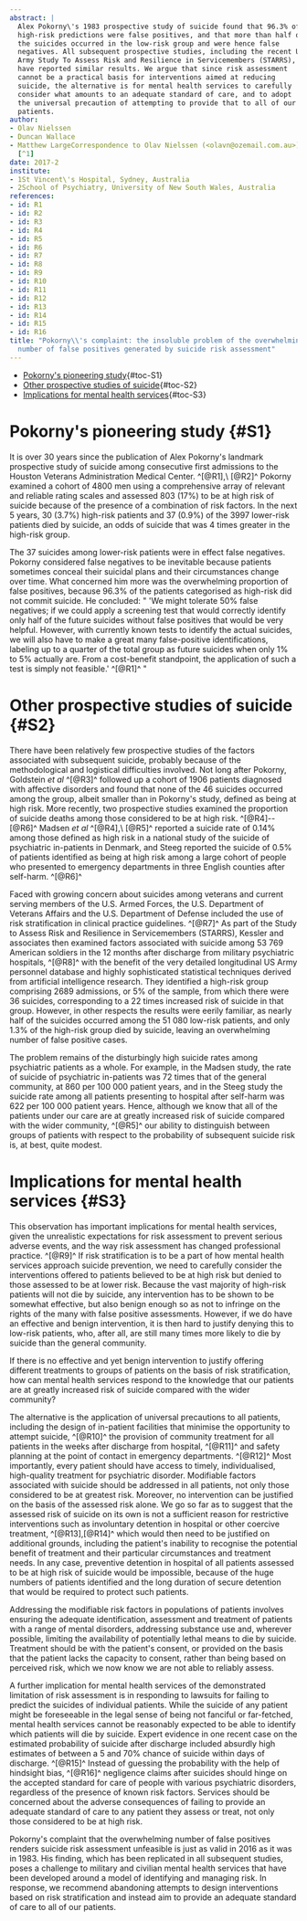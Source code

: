 ```yaml
---
abstract: |
  Alex Pokorny\'s 1983 prospective study of suicide found that 96.3% of
  high-risk predictions were false positives, and that more than half of
  the suicides occurred in the low-risk group and were hence false
  negatives. All subsequent prospective studies, including the recent US
  Army Study To Assess Risk and Resilience in Servicemembers (STARRS),
  have reported similar results. We argue that since risk assessment
  cannot be a practical basis for interventions aimed at reducing
  suicide, the alternative is for mental health services to carefully
  consider what amounts to an adequate standard of care, and to adopt
  the universal precaution of attempting to provide that to all of our
  patients.
author:
- Olav Nielssen
- Duncan Wallace
- Matthew LargeCorrespondence to Olav Nielssen (<olavn@ozemail.com.au>)
  [^1]
date: 2017-2
institute:
- 1St Vincent\'s Hospital, Sydney, Australia
- 2School of Psychiatry, University of New South Wales, Australia
references:
- id: R1
- id: R2
- id: R3
- id: R4
- id: R5
- id: R6
- id: R7
- id: R8
- id: R9
- id: R10
- id: R11
- id: R12
- id: R13
- id: R14
- id: R15
- id: R16
title: "Pokorny\\'s complaint: the insoluble problem of the overwhelming
  number of false positives generated by suicide risk assessment"
---
```


-   [Pokorny\'s pioneering study](#S1){#toc-S1}
-   [Other prospective studies of suicide](#S2){#toc-S2}
-   [Implications for mental health services](#S3){#toc-S3}

# Pokorny\'s pioneering study {#S1}

It is over 30 years since the publication of Alex Pokorny\'s landmark
prospective study of suicide among consecutive first admissions to the
Houston Veterans Administration Medical Center. ^[@R1],\ [@R2]^ Pokorny
examined a cohort of 4800 men using a comprehensive array of relevant
and reliable rating scales and assessed 803 (17%) to be at high risk of
suicide because of the presence of a combination of risk factors. In the
next 5 years, 30 (3.7%) high-risk patients and 37 (0.9%) of the 3997
lower-risk patients died by suicide, an odds of suicide that was 4 times
greater in the high-risk group.

The 37 suicides among lower-risk patients were in effect false
negatives. Pokorny considered false negatives to be inevitable because
patients sometimes conceal their suicidal plans and their circumstances
change over time. What concerned him more was the overwhelming
proportion of false positives, because 96.3% of the patients categorised
as high-risk did not commit suicide. He concluded: " 'We might tolerate
50% false negatives; if we could apply a screening test that would
correctly identify only half of the future suicides without false
positives that would be very helpful. However, with currently known
tests to identify the actual suicides, we will also have to make a great
many false-positive identifications, labeling up to a quarter of the
total group as future suicides when only 1% to 5% actually are. From a
cost-benefit standpoint, the application of such a test is simply not
feasible.' ^[@R1]^ "

# Other prospective studies of suicide {#S2}

There have been relatively few prospective studies of the factors
associated with subsequent suicide, probably because of the
methodological and logistical difficulties involved. Not long after
Pokorny, Goldstein *et al* ^[@R3]^ followed up a cohort of 1906 patients
diagnosed with affective disorders and found that none of the 46
suicides occurred among the group, albeit smaller than in Pokorny\'s
study, defined as being at high risk. More recently, two prospective
studies examined the proportion of suicide deaths among those considered
to be at high risk. ^[@R4]--[@R6]^ Madsen *et al* ^[@R4],\ [@R5]^
reported a suicide rate of 0.14% among those defined as high risk in a
national study of the suicide of psychiatric in-patients in Denmark, and
Steeg reported the suicide of 0.5% of patients identified as being at
high risk among a large cohort of people who presented to emergency
departments in three English counties after self-harm. ^[@R6]^

Faced with growing concern about suicides among veterans and current
serving members of the U.S. Armed Forces, the U.S. Department of
Veterans Affairs and the U.S. Department of Defense included the use of
risk stratification in clinical practice guidelines. ^[@R7]^ As part of
the Study to Assess Risk and Resilience in Servicemembers (STARRS),
Kessler and associates then examined factors associated with suicide
among 53 769 American soldiers in the 12 months after discharge from
military psychiatric hospitals, ^[@R8]^ with the benefit of the very
detailed longitudinal US Army personnel database and highly
sophisticated statistical techniques derived from artificial
intelligence research. They identified a high-risk group comprising 2689
admissions, or 5% of the sample, from which there were 36 suicides,
corresponding to a 22 times increased risk of suicide in that group.
However, in other respects the results were eerily familiar, as nearly
half of the suicides occurred among the 51 080 low-risk patients, and
only 1.3% of the high-risk group died by suicide, leaving an
overwhelming number of false positive cases.

The problem remains of the disturbingly high suicide rates among
psychiatric patients as a whole. For example, in the Madsen study, the
rate of suicide of psychiatric in-patients was 72 times that of the
general community, at 860 per 100 000 patient years, and in the Steeg
study the suicide rate among all patients presenting to hospital after
self-harm was 622 per 100 000 patient years. Hence, although we know
that all of the patients under our care are at greatly increased risk of
suicide compared with the wider community, ^[@R5]^ our ability to
distinguish between groups of patients with respect to the probability
of subsequent suicide risk is, at best, quite modest.

# Implications for mental health services {#S3}

This observation has important implications for mental health services,
given the unrealistic expectations for risk assessment to prevent
serious adverse events, and the way risk assessment has changed
professional practice. ^[@R9]^ If risk stratification is to be a part of
how mental health services approach suicide prevention, we need to
carefully consider the interventions offered to patients believed to be
at high risk but denied to those assessed to be at lower risk. Because
the vast majority of high-risk patients will not die by suicide, any
intervention has to be shown to be somewhat effective, but also benign
enough so as not to infringe on the rights of the many with false
positive assessments. However, if we do have an effective and benign
intervention, it is then hard to justify denying this to low-risk
patients, who, after all, are still many times more likely to die by
suicide than the general community.

If there is no effective and yet benign intervention to justify offering
different treatments to groups of patients on the basis of risk
stratification, how can mental health services respond to the knowledge
that our patients are at greatly increased risk of suicide compared with
the wider community?

The alternative is the application of universal precautions to all
patients, including the design of in-patient facilities that minimise
the opportunity to attempt suicide, ^[@R10]^ the provision of community
treatment for all patients in the weeks after discharge from hospital,
^[@R11]^ and safety planning at the point of contact in emergency
departments. ^[@R12]^ Most importantly, every patient should have access
to timely, individualised, high-quality treatment for psychiatric
disorder. Modifiable factors associated with suicide should be addressed
in all patients, not only those considered to be at greatest risk.
Moreover, no intervention can be justified on the basis of the assessed
risk alone. We go so far as to suggest that the assessed risk of suicide
on its own is not a sufficient reason for restrictive interventions such
as involuntary detention in hospital or other coercive treatment,
^[@R13],[@R14]^ which would then need to be justified on additional
grounds, including the patient\'s inability to recognise the potential
benefit of treatment and their particular circumstances and treatment
needs. In any case, preventive detention in hospital of all patients
assessed to be at high risk of suicide would be impossible, because of
the huge numbers of patients identified and the long duration of secure
detention that would be required to protect such patients.

Addressing the modifiable risk factors in populations of patients
involves ensuring the adequate identification, assessment and treatment
of patients with a range of mental disorders, addressing substance use
and, wherever possible, limiting the availability of potentially lethal
means to die by suicide. Treatment should be with the patient\'s
consent, or provided on the basis that the patient lacks the capacity to
consent, rather than being based on perceived risk, which we now know we
are not able to reliably assess.

A further implication for mental health services of the demonstrated
limitation of risk assessment is in responding to lawsuits for failing
to predict the suicides of individual patients. While the suicide of any
patient might be foreseeable in the legal sense of being not fanciful or
far-fetched, mental health services cannot be reasonably expected to be
able to identify which patients will die by suicide. Expert evidence in
one recent case on the estimated probability of suicide after discharge
included absurdly high estimates of between a 5 and 70% chance of
suicide within days of discharge. ^[@R15]^ Instead of guessing the
probability with the help of hindsight bias, ^[@R16]^ negligence claims
after suicides should hinge on the accepted standard for care of people
with various psychiatric disorders, regardless of the presence of known
risk factors. Services should be concerned about the adverse
consequences of failing to provide an adequate standard of care to any
patient they assess or treat, not only those considered to be at high
risk.

Pokorny\'s complaint that the overwhelming number of false positives
renders suicide risk assessment unfeasible is just as valid in 2016 as
it was in 1983. His finding, which has been replicated in all subsequent
studies, poses a challenge to military and civilian mental health
services that have been developed around a model of identifying and
managing risk. In response, we recommend abandoning attempts to design
interventions based on risk stratification and instead aim to provide an
adequate standard of care to all of our patients.

[^1]: **Olav Nielssen** MBBS, MCrim, PhD, FRANZCP, is a psychiatrist at
    St Vincent\'s Hospital, Sydney, a Senior Lecturer at the School of
    Psychiatry, University of New South Wales, and Senior Research
    Fellow at the Department of Psychological Medicine, Sydney Medical
    School, University of Sydney, New South Wales, Australia. **Duncan
    Wallace** MBBS, MA, FRANZCP, is a Senior Lecturer at the School of
    Psychiatry, University of New South Wales, and a psychiatrist with
    the Australian Defence Force Centre for Mental Health, Mosman, New
    South Wales, Australia. **Matthew Large** BSc (Med), MBBS, FRANZCP
    is a Professor at the School of Psychiatry, University of New South
    Wales, and a psychiatrist at The Prince of Wales Hospitals, Sydney,
    New South Wales, Australia.
